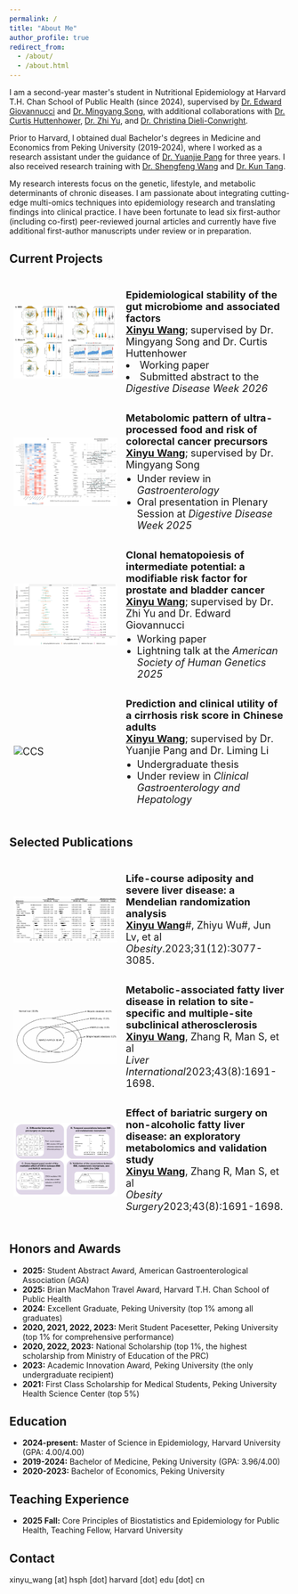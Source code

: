 ```yaml
---
permalink: /
title: "About Me"
author_profile: true
redirect_from: 
  - /about/
  - /about.html
---
```


I am a second-year master's student in Nutritional Epidemiology at Harvard T.H. Chan School of Public Health (since 2024), supervised by [Dr. Edward Giovannucci](https://hsph.harvard.edu/profile/edward-giovannucci/) and [Dr. Mingyang Song](https://hsph.harvard.edu/profile/mingyang-song/), with additional collaborations with [Dr. Curtis Huttenhower](https://hsph.harvard.edu/profile/curtis-huttenhower/), [Dr. Zhi Yu](https://researchers.mgh.harvard.edu/profile/14495114/Zhi-Yu), and [Dr. Christina Dieli-Conwright](https://www.dana-farber.org/find-a-doctor/christina-m-dieli-conwright). 

Prior to Harvard, I obtained dual Bachelor's degrees in Medicine and Economics from Peking University (2019-2024), where I worked as a research assistant under the guidance of [Dr. Yuanjie Pang](https://sph.pku.edu.cn/info/1767/5615.htm) for three years. I also received research training with [Dr. Shengfeng Wang](https://sph.pku.edu.cn/info/1326/4055.htm) and [Dr. Kun Tang](https://vsph.tsinghua.edu.cn/en/info/1010/1047.htm).

My research interests focus on the genetic, lifestyle, and metabolic determinants of chronic diseases. I am passionate about integrating cutting-edge multi-omics techniques into epidemiology research and translating findings into clinical practice. I have been fortunate to lead six first-author (including co-first) peer-reviewed journal articles and currently have five additional first-author manuscripts under review or in preparation.

## Current Projects
<table style="width:100%; border-collapse:separate; border-spacing:0 16px; font-size:18px;">
  <tr>
    <td style="width:40%; padding:8px;">
      <img src="/assets/images/microbiome_stability.jpg" alt="Microbiome Stability" style="width:100%; height:auto; display:block;">
    </td>
    <td style="width:60%; padding:8px;">
      <strong>Epidemiological stability of the gut microbiome and associated factors</strong><br>
      <strong><u>Xinyu Wang</u></strong>; supervised by Dr. Mingyang Song and Dr. Curtis Huttenhower<br>
      <li>Working paper</li>
      <li>Submitted abstract to the <em>Digestive Disease Week 2026</em></li>
    </td>
  </tr>
  
  <tr>
    <td style="width:40%; padding:8px;">
      <img src="/assets/images/upf_metab.jpg" alt="UPF metabolomics" style="width:100%; height:auto; display:block;">
    </td>
    <td style="width:60%; padding:8px;">
      <strong>Metabolomic pattern of ultra-processed food and risk of colorectal cancer precursors</strong><br>
      <strong><u>Xinyu Wang</u></strong>; supervised by Dr. Mingyang Song<br>
      <ul style="margin:4px 0 0 20px; padding:0;">
        <li>Under review in <em>Gastroenterology</em></li>
        <li>Oral presentation in Plenary Session at <em>Digestive Disease Week 2025</em></li>
      </ul>
    </td>
  </tr>

  <tr>
    <td style="width:40%; padding:8px;">
      <img src="/assets/images/chip_cancer.jpg" alt="CHIP cancer" style="width:100%; height:auto; display:block;">
    </td>
    <td style="width:60%; padding:8px;">
      <strong>Clonal hematopoiesis of intermediate potential: a modifiable risk factor for prostate and bladder cancer</strong><br>
      <strong><u>Xinyu Wang</u></strong>; supervised by Dr. Zhi Yu and Dr. Edward Giovannucci<br>
      <ul style="margin:4px 0 0 20px; padding:0;">
        <li>Working paper</li>
        <li>Lightning talk at the <em>American Society of Human Genetics 2025</em></li>
      </ul>
    </td>
  </tr>
  
  <tr>
    <td style="width:40%; padding:8px;">
      <img src="/assets/images/ccs.jpg" alt="CCS" style="width:100%; height:auto; display:block;">
    </td>
    <td style="width:60%; padding:8px;">
      <strong>Prediction and clinical utility of a cirrhosis risk score in Chinese adults</strong><br>
      <strong><u>Xinyu Wang</u></strong>; supervised by Dr. Yuanjie Pang and Dr. Liming Li<br>
      <ul style="margin:4px 0 0 20px; padding:0;">
        <li>Undergraduate thesis</li>
        <li>Under review in <em>Clinical Gastroenterology and Hepatology</em></li>
      </ul>
    </td>
  </tr>
</table>

## Selected Publications
<table style="width:100%; border-collapse:separate; border-spacing:0 16px; font-size:18px;">
  <tr>
    <td style="width:40%; padding:8px;">
      <img src="/assets/images/adiposity_sld.jpg" alt="Adiposity SLD" style="width:100%; height:auto; display:block;">
    </td>
    <td style="width:60%; padding:8px;">
      <strong>
        <a href="https://doi.org/10.1002/oby.23913" target="_blank" style="text-decoration:none; color:inherit;">
          Life-course adiposity and severe liver disease: a Mendelian randomization analysis
        </a>
      </strong><br>
      <strong><u>Xinyu Wang</u></strong>#, Zhiyu Wu#, Jun Lv, et al<br>
      <em>Obesity</em>.2023;31(12):3077-3085.<br>
    </td>
  </tr>
  
  <tr>
    <td style="width:40%; padding:8px;">
      <img src="/assets/images/mafld_atherosclerosis.jpg" alt="MAFLD Atherosclerosis" style="width:100%; height:auto; display:block;">
    </td>
    <td style="width:60%; padding:8px;">
      <strong>
        <a href="https://onlinelibrary.wiley.com/doi/10.1111/liv.15591" target="_blank" style="text-decoration:none; color:inherit;">
          Metabolic-associated fatty liver disease in relation to site-specific and multiple-site subclinical atherosclerosis
        </a>
      </strong><br>
      <strong><u>Xinyu Wang</u></strong>, Zhang R, Man S, et al<br>
      <em>Liver International</em>2023;43(8):1691-1698.<br>
    </td>
  </tr>

  <tr>
    <td style="width:40%; padding:8px;">
      <img src="/assets/images/bariatric_surgery.jpg" alt="Bariatric surgery" style="width:100%; height:auto; display:block;">
    </td>
    <td style="width:60%; padding:8px;">
      <strong>
        <a href="https://link.springer.com/article/10.1007/s11695-025-08031-z" target="_blank" style="text-decoration:none; color:inherit;">
          Effect of bariatric surgery on non-alcoholic fatty liver disease: an exploratory metabolomics and validation study
        </a>
      </strong><br>
      <strong><u>Xinyu Wang</u></strong>, Zhang R, Man S, et al<br>
      <em>Obesity Surgery</em>2023;43(8):1691-1698.<br>
    </td>
  </tr>
</table>

## Honors and Awards
* **2025:** Student Abstract Award, American Gastroenterological Association (AGA)
* **2025:** Brian MacMahon Travel Award, Harvard T.H. Chan School of Public Health
* **2024:** Excellent Graduate, Peking University (top 1% among all graduates)
* **2020, 2021, 2022, 2023:** Merit Student Pacesetter, Peking University (top 1% for comprehensive performance)
* **2020, 2022, 2023:** National Scholarship (top 1%, the highest scholarship from Ministry of Education of the PRC)
* **2023:** Academic Innovation Award, Peking University (the only undergraduate recipient)
* **2021:** First Class Scholarship for Medical Students, Peking University Health Science Center (top 5%)

## Education
* **2024-present:** Master of Science in Epidemiology, Harvard University (GPA: 4.00/4.00)
* **2019-2024:** Bachelor of Medicine, Peking University (GPA: 3.96/4.00)
* **2020-2023:** Bachelor of Economics, Peking University

## Teaching Experience
* **2025 Fall:** Core Principles of Biostatistics and Epidemiology for Public Health, Teaching Fellow, Harvard University

## Contact
xinyu_wang [at] hsph [dot] harvard [dot] edu [dot] cn

